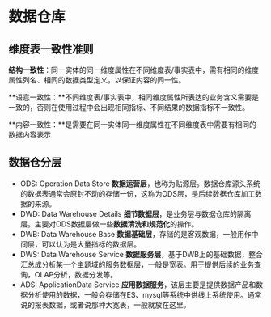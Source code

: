 # **数据仓库**

## 维度表一致性准则

**结构一致性**：同一实体的同一维度属性在不同维度表/事实表中，需有相同的维度属性列名、相同的数据类型定义，以保证内容的同一性。 

**语意一致性：**不同维度表/事实表中，相同维度属性所表达的业务含义需要是一致的，否则在使用过程中会出现相同指标、不同结果的数据指标不一致性。 

**内容一致性：**是需要在同一实体同一维度属性在不同维度表中需要有相同的数据内容表示

## **数据仓分层**

- ODS: Operation Data Store **数据运营层**，也称为贴源层。数据仓库源头系统的数据表通常会原封不动的存储一份，这称为ODS层，是后续数据仓库加工数据的来源。
- DWD: Data Warehouse Details **细节数据层**，是业务层与数据仓库的隔离层。主要对ODS数据层做一些**数据清洗和规范化**的操作。
- DWB: Data Warehouse Base **数据基础层**，存储的是客观数据，一般用作中间层，可以认为是大量指标的数据层。
- DWS: Data Warehouse Service **数据服务层**，基于DWB上的基础数据，整合汇总成分析某一个主题域的服务数据层，一般是宽表。用于提供后续的业务查询，OLAP分析，数据分发等。
- ADS: ApplicationData Service **应用数据服务**，该层主要是提供数据产品和数据分析使用的数据，一般会存储在ES、mysql等系统中供线上系统使用。通常说的报表数据，或者说那种大宽表，一般就放在这里。

